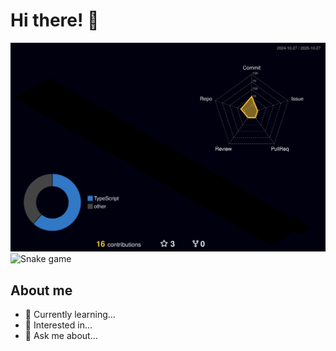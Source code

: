# Hi there! 👋

![Profile 3D Contribution](https://github.com/SayuryKato/SayuryKato/blob/main/profile-3d-contrib/profile-night-rainbow.svg)
![Snake game](https://raw.githubusercontent.com/SayuryKato/SayuryKato/output/snake.svg)

## About me
- 🔭 Currently learning...
- 🌱 Interested in...
- 💬 Ask me about...
